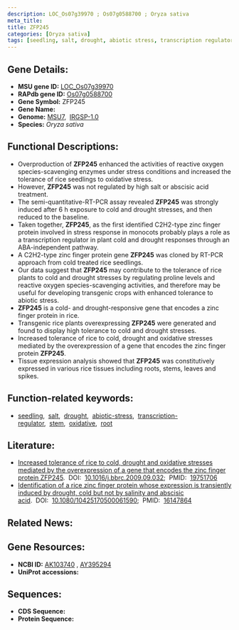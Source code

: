 ```yaml
---
description: LOC_Os07g39970 ; Os07g0588700 ; Oryza sativa
meta_title:
title: ZFP245
categories: [Oryza sativa]
tags: [seedling, salt, drought, abiotic stress, transcription regulator, stem, oxidative, root]
---
```


## Gene Details:
- **MSU gene ID:** [LOC_Os07g39970](http://rice.uga.edu/cgi-bin/ORF_infopage.cgi?orf=LOC_Os07g39970)  
- **RAPdb gene ID:** [Os07g0588700](https://rapdb.dna.affrc.go.jp/locus/?name=Os07g0588700)  
- **Gene Symbol:** ZFP245
- **Gene Name:**
- **Genome:**  [MSU7](http://rice.uga.edu/),&nbsp;&nbsp;[IRGSP-1.0](https://rapdb.dna.affrc.go.jp/download/irgsp1.html)
- **Species:** *Oryza sativa*

## Functional Descriptions:
   - Overproduction of **ZFP245** enhanced the activities of reactive oxygen species-scavenging enzymes under stress conditions and increased the tolerance of rice seedlings to oxidative stress.
   - However, **ZFP245** was not regulated by high salt or abscisic acid treatment.
   - The semi-quantitative-RT-PCR assay revealed **ZFP245** was strongly induced after 6 h exposure to cold and drought stresses, and then reduced to the baseline.
   - Taken together, **ZFP245**, as the first identified C2H2-type zinc finger protein involved in stress response in monocots probably plays a role as a transcription regulator in plant cold and drought responses through an ABA-independent pathway.
   - A C2H2-type zinc finger protein gene **ZFP245** was cloned by RT-PCR approach from cold treated rice seedlings.
   - Our data suggest that **ZFP245** may contribute to the tolerance of rice plants to cold and drought stresses by regulating proline levels and reactive oxygen species-scavenging activities, and therefore may be useful for developing transgenic crops with enhanced tolerance to abiotic stress.
   - **ZFP245** is a cold- and drought-responsive gene that encodes a zinc finger protein in rice.
   - Transgenic rice plants overexpressing **ZFP245** were generated and found to display high tolerance to cold and drought stresses.
   - Increased tolerance of rice to cold, drought and oxidative stresses mediated by the overexpression of a gene that encodes the zinc finger protein **ZFP245**.
   - Tissue expression analysis showed that **ZFP245** was constitutively expressed in various rice tissues including roots, stems, leaves and spikes.

## Function-related keywords:
   - [seedling](/tags/seedling/),&nbsp;&nbsp;[salt](/tags/salt/),&nbsp;&nbsp;[drought](/tags/drought/),&nbsp;&nbsp;[abiotic-stress](/tags/abiotic-stress/),&nbsp;&nbsp;[transcription-regulator](/tags/transcription-regulator/),&nbsp;&nbsp;[stem](/tags/stem/),&nbsp;&nbsp;[oxidative](/tags/oxidative/),&nbsp;&nbsp;[root](/tags/root/)

## Literature:
   - [Increased tolerance of rice to cold, drought and oxidative stresses mediated by the overexpression of a gene that encodes the zinc finger protein ZFP245](https://www.doi.org/10.1016/j.bbrc.2009.09.032).&nbsp;&nbsp;DOI:&nbsp;&nbsp;[10.1016/j.bbrc.2009.09.032](https://www.doi.org/10.1016/j.bbrc.2009.09.032);&nbsp;&nbsp;PMID:&nbsp;&nbsp;[19751706](https://pubmed.ncbi.nlm.nih.gov/19751706/)
   - [Identification of a rice zinc finger protein whose expression is transiently induced by drought, cold but not by salinity and abscisic acid](https://www.doi.org/10.1080/10425170500061590).&nbsp;&nbsp;DOI:&nbsp;&nbsp;[10.1080/10425170500061590](https://www.doi.org/10.1080/10425170500061590);&nbsp;&nbsp;PMID:&nbsp;&nbsp;[16147864](https://pubmed.ncbi.nlm.nih.gov/16147864/)

## Related News:

## Gene Resources:
- **NCBI ID:**  [AK103740](http://www.ncbi.nlm.nih.gov/nuccore/AK103740)&nbsp;,&nbsp;[AY395294](http://www.ncbi.nlm.nih.gov/nuccore/AY395294)
- **UniProt accessions:** [](https://www.uniprot.org/uniprotkb//entry)

## Sequences:
- **CDS Sequence:**
- **Protein Sequence:**

